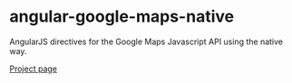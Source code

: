 # angular-google-maps-native

AngularJS directives for the Google Maps Javascript API using the native way.

[Project page](http://jbdemonte.github.io/angular-google-maps-native/)